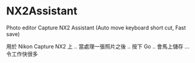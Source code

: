 # NX2Assistant
Photo editor Capture NX2 Assistant (Auto move keyboard short cut, Fast save)

用於 Nikon Capture NX2 上 .. 當處理一張照片之後 .. 按下 Go .. 會馬上儲存 ... 令工作快很多
